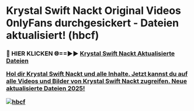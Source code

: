 # Krystal Swift Nackt Original Videos 0nlyFans durchgesickert - Dateien aktualisiert! (hbcf)

<h3>🔴 HIER KLICKEN 🌐==►► <a href="https://tinyurl.com/h6vf6nb8" rel="nofollow">Krystal Swift Nackt Aktualisierte Dateien

Hol dir Krystal Swift Nackt und alle Inhalte. Jetzt kannst du auf alle Videos und Bilder von Krystal Swift Nackt zugreifen. Neue aktualisierte Dateien 2025!

[![hbcf](https://i.imgur.com/sD4kR3V.gif)](https://tinyurl.com/h6vf6nb8)
